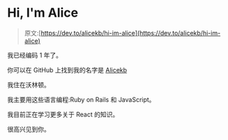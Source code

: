 # Hi, I'm Alice

> 原文:[https://dev.to/alicekb/hi-im-alice](https://dev.to/alicekb/hi-im-alice)

我已经编码 1 年了。

你可以在 GitHub 上找到我的名字是 [Alicekb](https://github.com/Alicekb)

我住在沃林顿。

我主要用这些语言编程:Ruby on Rails 和 JavaScript。

我目前正在学习更多关于 React 的知识。

很高兴见到你。